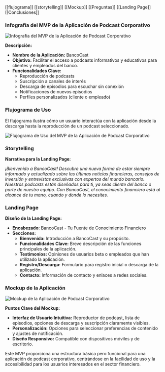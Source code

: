 [[flujograma]]
[[storytelling]]
[[Mockup]]
[[Preguntas]]
[[Landing Page]]
[[Conclusiones]]


### Infografía del MVP de la Aplicación de Podcast Corporativo

![Infografía del MVP de la Aplicación de Podcast Corporativo](https://example.com/infografia-mvp-podcast-banco.png)

**Descripción:**
- **Nombre de la Aplicación:** BancoCast
- **Objetivo:** Facilitar el acceso a podcasts informativos y educativos para clientes y empleados del banco.
- **Funcionalidades Clave:**
  - Reproducción de podcasts
  - Suscripción a canales de interés
  - Descarga de episodios para escuchar sin conexión
  - Notificaciones de nuevos episodios
  - Perfiles personalizados (cliente o empleado)
  
### Flujograma de Uso

El flujograma ilustra cómo un usuario interactúa con la aplicación desde la descarga hasta la reproducción de un podcast seleccionado.

![Flujograma de Uso del MVP de la Aplicación de Podcast Corporativo](https://example.com/flujograma-mvp-podcast-banco.png)

### Storytelling

**Narrativa para la Landing Page:**

*¡Bienvenido a BancoCast! Descubre una nueva forma de estar siempre informado y actualizado sobre las últimas noticias financieras, consejos de inversión y entrevistas exclusivas con expertos del mundo bancario. Nuestros podcasts están diseñados para ti, ya seas cliente del banco o parte de nuestro equipo. Con BancoCast, el conocimiento financiero está al alcance de tu mano, cuando y donde lo necesites.*

### Landing Page

**Diseño de la Landing Page:**

- **Encabezado:** BancoCast - Tu Fuente de Conocimiento Financiero
- **Secciones:**
  - **Bienvenida:** Introducción a BancoCast y su propósito.
  - **Funcionalidades Clave:** Breve descripción de las funciones principales de la aplicación.
  - **Testimonios:** Opiniones de usuarios beta o empleados que han utilizado la aplicación.
  - **Registro/Descarga:** Formulario para registro inicial o descarga de la aplicación.
  - **Contacto:** Información de contacto y enlaces a redes sociales.
  
### Mockup de la Aplicación

![Mockup de la Aplicación de Podcast Corporativo](https://example.com/mockup-mvp-podcast-banco.png)

**Puntos Clave del Mockup:**
- **Interfaz de Usuario Intuitiva:** Reproductor de podcast, lista de episodios, opciones de descarga y suscripción claramente visibles.
- **Personalización:** Opciones para seleccionar preferencias de contenido y ajustes de notificación.
- **Diseño Responsivo:** Compatible con dispositivos móviles y de escritorio.

Este MVP proporciona una estructura básica pero funcional para una aplicación de podcast corporativo, centrándose en la facilidad de uso y la accesibilidad para los usuarios interesados en el sector financiero.